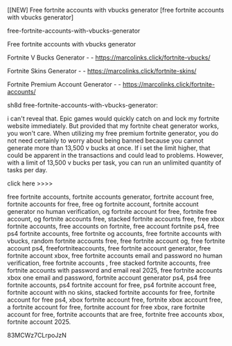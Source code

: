 [[NEW] Free fortnite accounts with vbucks generator [free fortnite accounts with vbucks generator]

free-fortnite-accounts-with-vbucks-generator

Free fortnite accounts with vbucks generator

Fortnite V Bucks Generator - - https://marcolinks.click/fortnite-vbucks/

Fortnite Skins Generator - - https://marcolinks.click/fortnite-skins/

Fortnite Premium Account Generator - - https://marcolinks.click/fortnite-accounts/

sh8d free-fortnite-accounts-with-vbucks-generator:

i can't reveal that. Epic games would quickly catch on and lock my fortnite website immediately. But provided that my fortnite cheat generator works, you won't care. When utilizing my free premium fortnite generator, you do not need certainly to worry about being banned because you cannot generate more than 13,500 v bucks at once. If i set the limit higher, that could be apparent in the transactions and could lead to problems. However, with a limit of 13,500 v bucks per task, you can run an unlimited quantity of tasks per day.

click here >>>>

free fortnite accounts, fortnite accounts generator, fortnite account free, fortnite accounts for free, free og fortnite account, fortnite account generator no human verification, og fortnite account for free, fortnite free account, og fortnite accounts free, stacked fortnite accounts free, free xbox fortnite accounts, free accounts on fortnite, free account fortnite ps4, free ps4 fortnite accounts, free fortnite og accounts, free fortnite accounts with vbucks, random fortnite accounts free, free fortnite account og, free fortnite account ps4, freefortniteaccounts, free fortnite account generator, free fortnite account xbox, free fortnite accounts email and password no human verification, free fortnite accounts , free stacked fortnite accounts, free fortnite accounts with password and email real 2025, free fortnite accounts xbox one email and password, fortnite account generator ps4, ps4 free fortnite accounts, ps4 fortnite account for free, ps4 fortnite account free, fortnite account with no skins, stacked fortnite accounts for free, fortnite account for free ps4, xbox fortnite account free, fortnite xbox account free, a fortnite account for free, fortnite account for free xbox, rare fortnite account for free, fortnite accounts that are free, fortnite free accounts xbox, fortnite account 2025.

83MCWz7CLrpoJzN

